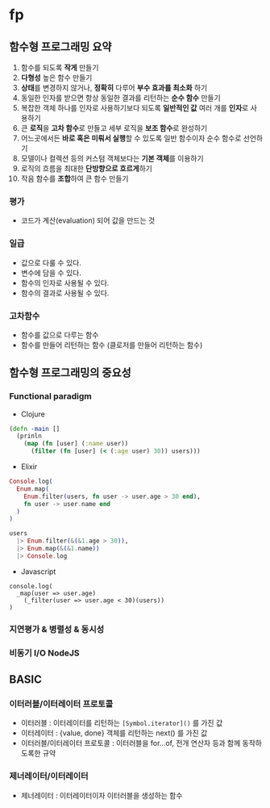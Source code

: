 # fp

## 함수형 프로그래밍 요약

1. 함수를 되도록 **작게** 만들기
2. **다형성** 높은 함수 만들기
3. **상태**를 변경하지 않거나, **정확히** 다루어 **부수 효과를 최소화** 하기
4. 동일한 인자를 받으면 항상 동일한 결과를 리턴하는 **순수 함수** 만들기
5. 복잡한 객체 하나를 인자로 사용하기보다 되도록 **일반적인 값** 여러 개를 **인자**로 사용하기
6. 큰 **로직**을 **고차 함수**로 만들고 세부 로직을 **보조 함수**로 완성하기
7. 어느곳에서든 **바로 혹은 미뤄서 실행**할 수 있도록 일반 함수이자 순수 함수로 선언하기
8. 모델이나 컬렉션 등의 커스텀 객체보다는 **기본 객체**를 이용하기
9. 로직의 흐름을 최대한 **단방향으로 흐르게**하기
10. 작음 함수를 **조합**하여 큰 함수 만들기

### 평가

- 코드가 계산(evaluation) 되어 값을 만드는 것

### 일급

- 값으로 다룰 수 있다.
- 변수에 담을 수 있다.
- 함수의 인자로 사용될 수 있다.
- 함수의 결과로 사용될 수 있다.

### 고차함수

- 함수를 값으로 다루는 함수
- 함수를 만들어 리턴하는 함수 (클로저를 만들어 리턴하는 함수)

## 함수형 프로그래밍의 중요성

### Functional paradigm

- Clojure

```clojure
(defn -main []
  (prinln
    (map (fn [user] (:name user))
      (filter (fn [user] (< (:age user) 30)) users)))
```

- Elixir

```elixir
Console.log(
  Enum.map(
    Enum.filter(users, fn user -> user.age > 30 end),
    fn user -> user.name end
  )
)

users
  |> Enum.filter(&(&1.age > 30)),
  |> Enum.map(&(&1.name))
  |> Console.log
```

- Javascript

```javscript
console.log(
  _map(user => user.age)
    (_filter(user => user.age < 30)(users))
)
```

### 지연평가 & 병렬성 & 동시성

### 비동기 I/O NodeJS

## BASIC

### 이터러블/이터레이터 프로토콜

- 이터러블 : 이터레이터를 리턴하는 `[Symbol.iterator]()` 를 가진 값
- 이터레이터 : {value, done} 객체를 리턴하는 next() 를 가진 값
- 이터러블/이터레이터 프로토콜 : 이터러블을 for...of, 전개 연산자 등과 함께 동작하도록한 규약

### 제너레이터/이터레이터

- 제너레이터 : 이터레이터이자 이터러블을 생성하는 함수


